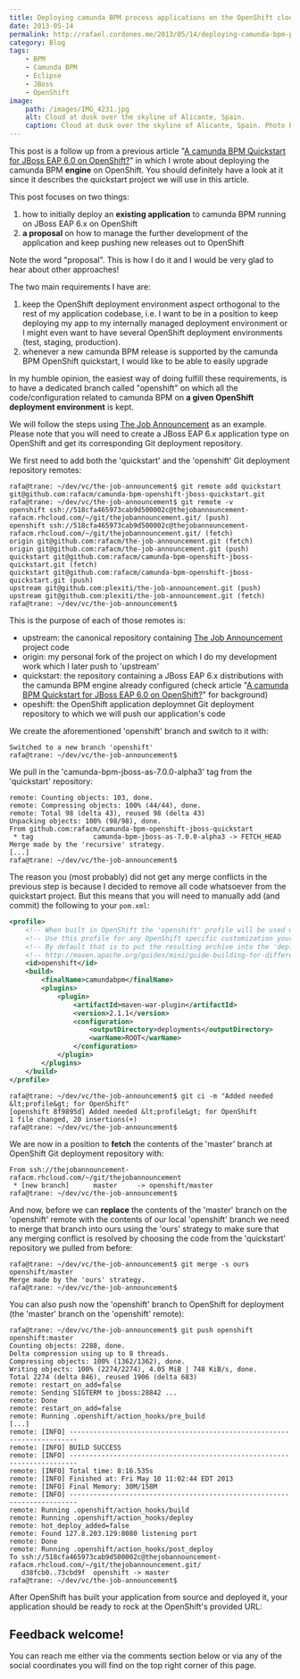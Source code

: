 ```yaml
---
title: Deploying camunda BPM process applications on the OpenShift cloud
date: 2013-05-14
permalink: http://rafael.cordones.me/2013/05/14/deploying-camunda-bpm-process-applications-on-the-openshift-cloud/
category: Blog
tags: 
    - BPM
    - Camunda BPM
    - Eclipse
    - JBoss
    - OpenShift
image:
    path: /images/IMG_4231.jpg
    alt: Cloud at dusk over the skyline of Alicante, Spain.
    caption: Cloud at dusk over the skyline of Alicante, Spain. Photo by <a href="http://rafael.cordones.me">Rafael Cordones</a>.
---
```


This post is a follow up from a previous article "<a href="/blog/a-camunda-bpm-quickstart-for-jboss-eap-6-0-on-openshift/">A camunda BPM Quickstart for JBoss EAP 6.0 on OpenShift?</a>" in which I wrote about deploying the camunda BPM <strong>engine</strong> on OpenShift. You should definitely have a look at it since it describes the quickstart project we will use in this article.

This post focuses on two things:
1. how to initially deploy an <strong>existing application</strong> to camunda BPM running on JBoss EAP 6.x on OpenShift
2. <strong>a proposal</strong> on how to manage the further development of the application and keep pushing new releases out to OpenShift

Note the word "proposal". This is how I do it and I would be very glad to hear about other approaches!

The two main requirements I have are:
1. keep the OpenShift deployment environment aspect orthogonal to the rest of my application codebase, i.e. I want to be in a position to keep deploying my app to my internally managed deployment environment or I might even want to have several OpenShift deployment environments (test, staging, production).
2. whenever a new camunda BPM release is supported by the camunda BPM OpenShift quickstart, I would like to be able to easily upgrade

In my humble opinion, the easiest way of doing fulfill these requirements, is to have a dedicated branch called "openshift" on which all the code/configuration related to camunda BPM on <strong>a given OpenShift deployment environment</strong> is kept</strong>.

We will follow the steps using <a href="https://github.com/plexiti/the-job-announcement">The Job Announcement</a> as an example. Please note that you will need to create a JBoss EAP 6.x application type on OpenShift and get its corresponding Git deployment repository.

We first need to add both the 'quickstart' and the 'openshift' Git deployment repository remotes:

```rafa@trane: ~/dev/vc/the-job-announcement$ git remote add openshift ssh://518cfa465973cab9d500002c@thejobannouncement-rafacm.rhcloud.com/~/git/thejobannouncement.git/
rafa@trane: ~/dev/vc/the-job-announcement$ git remote add quickstart git@github.com:rafacm/camunda-bpm-openshift-jboss-quickstart.git
rafa@trane: ~/dev/vc/the-job-announcement$ git remote -v
openshift ssh://518cfa465973cab9d500002c@thejobannouncement-rafacm.rhcloud.com/~/git/thejobannouncement.git/ (push)
openshift ssh://518cfa465973cab9d500002c@thejobannouncement-rafacm.rhcloud.com/~/git/thejobannouncement.git/ (fetch)
origin git@github.com:rafacm/the-job-announcement.git (fetch)
origin git@github.com:rafacm/the-job-announcement.git (push)
quickstart git@github.com:rafacm/camunda-bpm-openshift-jboss-quickstart.git (fetch)
quickstart git@github.com:rafacm/camunda-bpm-openshift-jboss-quickstart.git (push)
upstream git@github.com:plexiti/the-job-announcement.git (push)
upstream git@github.com:plexiti/the-job-announcement.git (fetch)
rafa@trane: ~/dev/vc/the-job-announcement$
```

This is the purpose of each of those remotes is:
* upstream: the canonical repository containing <a href="https://github.com/plexiti/the-job-announcement">The Job Announcement</a> project code</span>
* origin: my personal fork of the project on which I do my development work which I later push to 'upstream'
* quickstart: the repository containing a JBoss EAP 6.x distributions with the camunda BPM engine already configured (check article "<a href="http://rafael.cordones.me/2013/05/03/a-camunda-bpm-quickstart-for-jboss-eap-6-0-on-openshift/">A camunda BPM Quickstart for JBoss EAP 6.0 on OpenShift?</a>" for background)
* opeshift: the OpenShift application deploymnet Git deployment repository to which we will push our application's code

We create the aforementioned 'openshift' branch and switch to it with:

```rafa@trane: ~/dev/vc/the-job-announcement$ git checkout -b openshift
Switched to a new branch 'openshift'
rafa@trane: ~/dev/vc/the-job-announcement$
```

We pull in the 'camunda-bpm-jboss-as-7.0.0-alpha3' tag from the 'quickstart' repository:

```rafa@trane: ~/dev/vc/the-job-announcement$ git pull quickstart camunda-bpm-jboss-as-7.0.0-alpha3
remote: Counting objects: 103, done.
remote: Compressing objects: 100% (44/44), done.
remote: Total 98 (delta 43), reused 98 (delta 43)
Unpacking objects: 100% (98/98), done.
From github.com:rafacm/camunda-bpm-openshift-jboss-quickstart
 * tag               camunda-bpm-jboss-as-7.0.0-alpha3 -> FETCH_HEAD
Merge made by the 'recursive' strategy.
[...]
rafa@trane: ~/dev/vc/the-job-announcement$ 
```

The reason you (most probably) did not get any merge conflicts in the previous step is because I decided to remove all code whatsoever from the quickstart project. But this means that you will need to manually add (and commit) the following to your <code>pom.xml</code>:
```xml
<profile>
    <!-- When built in OpenShift the 'openshift' profile will be used when invoking mvn. -->
    <!-- Use this profile for any OpenShift specific customization your app will need. -->
    <!-- By default that is to put the resulting archive into the 'deployments' folder. -->
    <!-- http://maven.apache.org/guides/mini/guide-building-for-different-environments.html -->
    <id>openshift</id>
    <build>
        <finalName>camundabpm</finalName>
        <plugins>
            <plugin>
                <artifactId>maven-war-plugin</artifactId>
                <version>2.1.1</version>
                <configuration>
                    <outputDirectory>deployments</outputDirectory>
                    <warName>ROOT</warName>
                </configuration>
            </plugin>
        </plugins>
    </build>
</profile>
```

```
rafa@trane: ~/dev/vc/the-job-announcement$ git ci -m "Added needed &lt;profile&gt; for OpenShift"
[openshift 8f9895d] Added needed &lt;profile&gt; for OpenShift
1 file changed, 20 insertions(+)
rafa@trane: ~/dev/vc/the-job-announcement$
```

We are now in a position to <strong>fetch</strong> the contents of the 'master' branch at OpenShift Git deployment repository with:

```rafa@trane: ~/dev/vc/the-job-announcement$ git fetch openshift
From ssh://thejobannouncement-rafacm.rhcloud.com/~/git/thejobannouncement
 * [new branch]      master     -> openshift/master
rafa@trane: ~/dev/vc/the-job-announcement$ 
```

And now, before we can <strong>replace</strong> the contents of the 'master' branch on the 'openshift' remote with the contents of our local 'openshift' branch we need to merge that branch into ours using the 'ours' strategy to make sure that any merging conflict is resolved by choosing the code from the 'quickstart' repository we pulled from before:

```
rafa@trane: ~/dev/vc/the-job-announcement$ git merge -s ours openshift/master
Merge made by the 'ours' strategy.
rafa@trane: ~/dev/vc/the-job-announcement$ 
```

You can also push now the 'openshift' branch to OpenShift for deployment (the 'master' branch on the 'openshift' remote):

```
rafa@trane: ~/dev/vc/the-job-announcement$ git push openshift openshift:master
Counting objects: 2288, done.
Delta compression using up to 8 threads.
Compressing objects: 100% (1362/1362), done.
Writing objects: 100% (2274/2274), 4.05 MiB | 748 KiB/s, done.
Total 2274 (delta 846), reused 1906 (delta 683)
remote: restart_on_add=false
remote: Sending SIGTERM to jboss:28842 ...
remote: Done
remote: restart_on_add=false
remote: Running .openshift/action_hooks/pre_build
[...]
remote: [INFO] ------------------------------------------------------------------------
remote: [INFO] BUILD SUCCESS
remote: [INFO] ------------------------------------------------------------------------
remote: [INFO] Total time: 8:16.535s
remote: [INFO] Finished at: Fri May 10 11:02:44 EDT 2013
remote: [INFO] Final Memory: 30M/158M
remote: [INFO] ------------------------------------------------------------------------
remote: Running .openshift/action_hooks/build
remote: Running .openshift/action_hooks/deploy
remote: hot_deploy_added=false
remote: Found 127.8.203.129:8080 listening port
remote: Done
remote: Running .openshift/action_hooks/post_deploy
To ssh://518cfa465973cab9d500002c@thejobannouncement-rafacm.rhcloud.com/~/git/thejobannouncement.git/
   d38fcb0..73cbd9f  openshift -> master
rafa@trane: ~/dev/vc/the-job-announcement$
```

After OpenShift has built your application from source and deployed it, your application should be ready to rock at the OpenShift's provided URL:

<content-image
    class="w-full"
    dir="/articles/deploying-camunda-bpm-process-applications-on-the-openshift-cloud"
    src="/images/thejobannouncement-rafacm-openshift.png"
    alt="The Job Announcement running on OpenShift">
</content-image>

## Feedback welcome!
You can reach me either via the comments section below or via any of the social coordinates you will find on the top right corner of this page.
